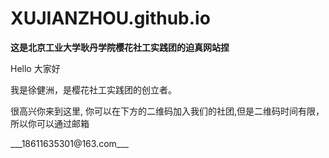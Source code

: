 # XUJIANZHOU.github.io
**这是北京工业大学耿丹学院樱花社工实践团的迫真网站捏**
<p>Hello 大家好</p>
<p>我是徐健洲，是樱花社工实践团的创立者。 </p>
<p>很高兴你来到这里, 你可以在下方的二维码加入我们的社团,但是二维码时间有限，所以你可以通过邮箱<p>
___18611635301@163.com___


